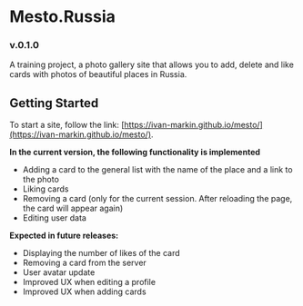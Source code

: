 # Mesto.Russia

### v.0.1.0
A training project, a photo gallery site that allows you to add, delete and like cards with photos of beautiful places in Russia.

## Getting Started

To start a site, follow the link: [https://ivan-markin.github.io/mesto/](https://ivan-markin.github.io/mesto/).

**In the current version, the following functionality is implemented**

* Adding a card to the general list with the name of the place and a link to the photo
* Liking cards
* Removing a card (only for the current session. After reloading the page, the card will appear again)
* Editing user data

**Expected in future releases:**

* Displaying the number of likes of the card
* Removing a card from the server
* User avatar update
* Improved UX when editing a profile
* Improved UX when adding cards
